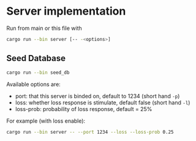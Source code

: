 # Server implementation

Run from main or this file with 
```bash
cargo run --bin server [-- -<options>]

```

## Seed Database 
```bash
cargo run --bin seed_db
```


Available options are:
+ port: that this server is binded on, default to 1234 (short hand `-p`)
+ loss: whether loss response is stimulate, default false (short hand `-l`)
+ loss-prob: probability of loss response, default = 25%

For example (with loss enable):
```bash
cargo run --bin server -- --port 1234 --loss --loss-prob 0.25
```
